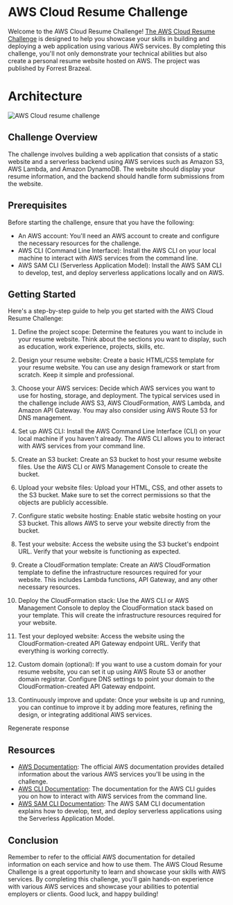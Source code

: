 AWS Cloud Resume Challenge
==========================

Welcome to the AWS Cloud Resume Challenge!  [The AWS Cloud Resume Challenge](https://cloudresumechallenge.dev/docs/the-challenge/aws/) is designed to help you showcase your skills in building and deploying a web application using various AWS services. By completing this challenge, you'll not only demonstrate your technical abilities but also create a personal resume website hosted on AWS. The project was published by Forrest Brazeal.

# **Architecture**

![AWS Cloud resume challenge](https://github.com/glenleach/aws-cloud-resume-challenge/assets/128903526/f9f58f64-502f-4ef3-b389-74ebd41fa8a9)

Challenge Overview
------------------

The challenge involves building a web application that consists of a static website and a serverless backend using AWS services such as Amazon S3, AWS Lambda, and Amazon DynamoDB. The website should display your resume information, and the backend should handle form submissions from the website.

Prerequisites
-------------

Before starting the challenge, ensure that you have the following:

*   An AWS account: You'll need an AWS account to create and configure the necessary resources for the challenge.
*   AWS CLI (Command Line Interface): Install the AWS CLI on your local machine to interact with AWS services from the command line.
*   AWS SAM CLI (Serverless Application Model): Install the AWS SAM CLI to develop, test, and deploy serverless applications locally and on AWS.

Getting Started
---------------

Here's a step-by-step guide to help you get started with the AWS Cloud Resume Challenge:

1. Define the project scope: Determine the features you want to include in your resume 
website. Think about the sections you want to display, such as education, work 
experience, projects, skills, etc.

2. Design your resume website: Create a basic HTML/CSS template for your resume 
website. You can use any design framework or start from scratch. Keep it simple and 
professional.

3. Choose your AWS services: Decide which AWS services you want to use for hosting, 
storage, and deployment. The typical services used in the challenge include AWS S3, 
AWS CloudFormation, AWS Lambda, and Amazon API Gateway. You may also consider 
using AWS Route 53 for DNS management.

4. Set up AWS CLI: Install the AWS Command Line Interface (CLI) on your local machine if 
you haven't already. The AWS CLI allows you to interact with AWS services from your command line.

5. Create an S3 bucket: Create an S3 bucket to host your resume website files. Use the AWS 
CLI or AWS Management Console to create the bucket.

6. Upload your website files: Upload your HTML, CSS, and other assets to the S3 bucket. 
Make sure to set the correct permissions so that the objects are publicly accessible.

7. Configure static website hosting: Enable static website hosting on your S3 bucket. This 
allows AWS to serve your website directly from the bucket.

8. Test your website: Access the website using the S3 bucket's endpoint URL. Verify that 
your website is functioning as expected.

9. Create a CloudFormation template: Create an AWS CloudFormation template to define 
the infrastructure resources required for your website. This includes Lambda functions, 
API Gateway, and any other necessary resources.

10. Deploy the CloudFormation stack: Use the AWS CLI or AWS Management Console to 
deploy the CloudFormation stack based on your template. This will create the 
infrastructure resources required for your website.

11. Test your deployed website: Access the website using the CloudFormation-created API 
Gateway endpoint URL. Verify that everything is working correctly.

12. Custom domain (optional): If you want to use a custom domain for your resume website, 
you can set it up using AWS Route 53 or another domain registrar. Configure DNS 
settings to point your domain to the CloudFormation-created API Gateway endpoint.

13. Continuously improve and update: Once your website is up and running, you can 
continue to improve it by adding more features, refining the design, or integrating 
additional AWS services.






    
Regenerate response
    

Resources
---------


*   [AWS Documentation](https://aws.amazon.com/documentation/): The official AWS documentation provides detailed information about the various AWS services you'll be using in the challenge.
*   [AWS CLI Documentation](https://awscli.amazonaws.com/v2/documentation/api/latest/index.html): The documentation for the AWS CLI guides you on how to interact with AWS services from the command line.
*   [AWS SAM CLI Documentation](https://docs.aws.amazon.com/serverless-application-model/latest/developerguide/what-is-sam.html): The AWS SAM CLI documentation explains how to develop, test, and deploy serverless applications using the Serverless Application Model.

Conclusion
----------
Remember to refer to the official AWS documentation for detailed information on each
service and how to use them. The AWS Cloud Resume Challenge is a great opportunity to
learn and showcase your skills with AWS services. By completing this challenge, 
you'll gain hands-on experience with various AWS services and showcase your abilities to potential employers or clients. 
Good luck, and happy building!
